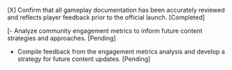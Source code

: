 [X] Confirm that all gameplay documentation has been accurately reviewed and reflects player feedback prior to the official launch. [Completed]

[- Analyze community engagement metrics to inform future content strategies and approaches. [Pending]
- Compile feedback from the engagement metrics analysis and develop a strategy for future content updates. [Pending]